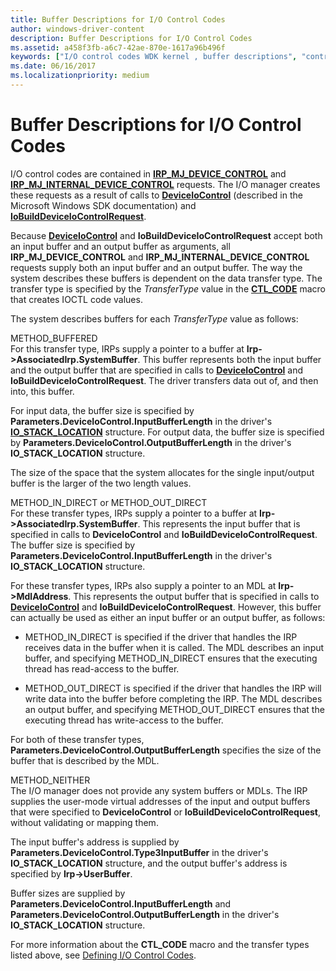 ```yaml
---
title: Buffer Descriptions for I/O Control Codes
author: windows-driver-content
description: Buffer Descriptions for I/O Control Codes
ms.assetid: a458f3fb-a6c7-42ae-870e-1617a96b496f
keywords: ["I/O control codes WDK kernel , buffer descriptions", "control codes WDK IOCTLs , buffer descriptions", "IOCTLs WDK kernel , buffer descriptions", "buffer descriptions WDK IOCTLs"]
ms.date: 06/16/2017
ms.localizationpriority: medium
---
```


# Buffer Descriptions for I/O Control Codes





I/O control codes are contained in [**IRP\_MJ\_DEVICE\_CONTROL**](https://msdn.microsoft.com/library/windows/hardware/ff550744) and [**IRP\_MJ\_INTERNAL\_DEVICE\_CONTROL**](https://msdn.microsoft.com/library/windows/hardware/ff550766) requests. The I/O manager creates these requests as a result of calls to [**DeviceIoControl**](https://msdn.microsoft.com/library/windows/desktop/aa363216) (described in the Microsoft Windows SDK documentation) and [**IoBuildDeviceIoControlRequest**](https://msdn.microsoft.com/library/windows/hardware/ff548318).

Because [**DeviceIoControl**](https://msdn.microsoft.com/library/windows/desktop/aa363216) and **IoBuildDeviceIoControlRequest** accept both an input buffer and an output buffer as arguments, all **IRP\_MJ\_DEVICE\_CONTROL** and **IRP\_MJ\_INTERNAL\_DEVICE\_CONTROL** requests supply both an input buffer and an output buffer. The way the system describes these buffers is dependent on the data transfer type. The transfer type is specified by the *TransferType* value in the [**CTL\_CODE**](defining-i-o-control-codes.md) macro that creates IOCTL code values.

The system describes buffers for each *TransferType* value as follows:

<a href="" id="method-buffered"></a>METHOD\_BUFFERED  
For this transfer type, IRPs supply a pointer to a buffer at **Irp-&gt;AssociatedIrp.SystemBuffer**. This buffer represents both the input buffer and the output buffer that are specified in calls to [**DeviceIoControl**](https://msdn.microsoft.com/library/windows/desktop/aa363216) and **IoBuildDeviceIoControlRequest**. The driver transfers data out of, and then into, this buffer.

For input data, the buffer size is specified by **Parameters.DeviceIoControl.InputBufferLength** in the driver's [**IO\_STACK\_LOCATION**](https://msdn.microsoft.com/library/windows/hardware/ff550659) structure. For output data, the buffer size is specified by **Parameters.DeviceIoControl.OutputBufferLength** in the driver's **IO\_STACK\_LOCATION** structure.

The size of the space that the system allocates for the single input/output buffer is the larger of the two length values.

<a href="" id="method-in-direct-or-method-out-direct"></a>METHOD\_IN\_DIRECT or METHOD\_OUT\_DIRECT  
For these transfer types, IRPs supply a pointer to a buffer at **Irp-&gt;AssociatedIrp.SystemBuffer**. This represents the input buffer that is specified in calls to **DeviceIoControl** and **IoBuildDeviceIoControlRequest**. The buffer size is specified by **Parameters.DeviceIoControl.InputBufferLength** in the driver's **IO\_STACK\_LOCATION** structure.

For these transfer types, IRPs also supply a pointer to an MDL at **Irp-&gt;MdlAddress**. This represents the output buffer that is specified in calls to [**DeviceIoControl**](https://msdn.microsoft.com/library/windows/desktop/aa363216) and **IoBuildDeviceIoControlRequest**. However, this buffer can actually be used as either an input buffer or an output buffer, as follows:

-   METHOD\_IN\_DIRECT is specified if the driver that handles the IRP receives data in the buffer when it is called. The MDL describes an input buffer, and specifying METHOD\_IN\_DIRECT ensures that the executing thread has read-access to the buffer.

-   METHOD\_OUT\_DIRECT is specified if the driver that handles the IRP will write data into the buffer before completing the IRP. The MDL describes an output buffer, and specifying METHOD\_OUT\_DIRECT ensures that the executing thread has write-access to the buffer.

For both of these transfer types, **Parameters.DeviceIoControl.OutputBufferLength** specifies the size of the buffer that is described by the MDL.

<a href="" id="method-neither"></a>METHOD\_NEITHER  
The I/O manager does not provide any system buffers or MDLs. The IRP supplies the user-mode virtual addresses of the input and output buffers that were specified to **DeviceIoControl** or **IoBuildDeviceIoControlRequest**, without validating or mapping them.

The input buffer's address is supplied by **Parameters.DeviceIoControl.Type3InputBuffer** in the driver's **IO\_STACK\_LOCATION** structure, and the output buffer's address is specified by **Irp-&gt;UserBuffer**.

Buffer sizes are supplied by **Parameters.DeviceIoControl.InputBufferLength** and **Parameters.DeviceIoControl.OutputBufferLength** in the driver's **IO\_STACK\_LOCATION** structure.

For more information about the **CTL\_CODE** macro and the transfer types listed above, see [Defining I/O Control Codes](defining-i-o-control-codes.md).

 

 




